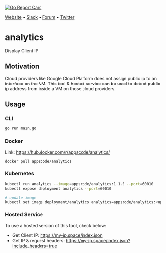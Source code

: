 [![Go Report Card](https://goreportcard.com/badge/github.com/appscode/analytics)](https://goreportcard.com/report/github.com/appscode/analytics)

[Website](https://appscode.com) • [Slack](https://slack.appscode.com) • [Forum](https://discuss.appscode.com) • [Twitter](https://twitter.com/AppsCodeHQ)

# analytics
Display Client IP

## Motivation
Cloud providers like Google Cloud Platform does not assign public ip to an interface on the VM. This tool & hosted service can be used to detect public ip address from inside a VM on those cloud providers. 

## Usage
### CLI
```bash
go run main.go
```
### Docker
Link: https://hub.docker.com/r/appscode/analytics/
```bash
docker pull appscode/analytics
```
### Kubernetes
```bash
kubectl run analytics --image=appscode/analytics:1.1.0 --port=60010
kubectl expose deployment analytics --port=60010

# update image
kubectl set image deployment/analytics analytics=appscode/analytics:<updated-tag>
```
### Hosted Service
To use a hosted version of this tool, check below:
* Get Client IP: https://my-ip.space/index.json
* Get IP & request headers: https://my-ip.space/index.json?include_headers=true

